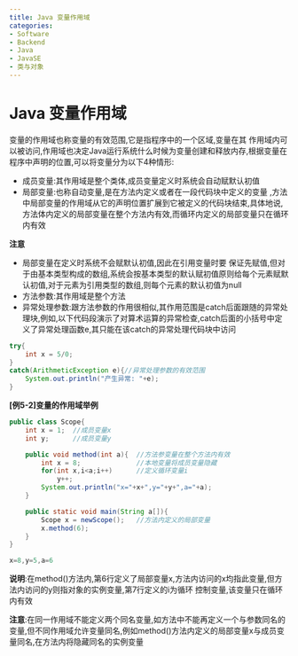 ```yaml
---
title: Java 变量作用域
categories:
- Software
- Backend
- Java
- JavaSE
- 类与对象
---
```

# Java 变量作用域

变量的作用域也称变量的有效范围,它是指程序中的一个区域,变量在其 作用域内可以被访问,作用域也决定Java运行系统什么时候为变量创建和释放内存,根据变量在程序中声明的位置,可以将变量分为以下4种情形:

- 成员变量:其作用域是整个类体,成员变量定义时系统会自动赋默认初值
- 局部变量:也称自动变量,是在方法内定义或者在一段代码块中定义的变量 ,方法中局部变量的作用域从它的声明位置扩展到它被定义的代码块结束,具体地说,方法体内定义的局部变量在整个方法内有效,而循环内定义的局部变量只在循环内有效

**注意**

- 局部变量在定义时系统不会赋默认初值,因此在引用变量时要 保证先赋值,但对于由基本类型构成的数组,系统会按基本类型的默认赋初值原则给每个元素赋默认初值,对于元素为引用类型的数组,则每个元素的默认初值为null
- 方法参数:其作用域是整个方法
- 异常处理参数:跟方法参数的作用很相似,其作用范围是catch后面跟随的异常处理块,例如,以下代码段演示了对算术运算的异常检查,catch后面的小括号中定义了异常处理函数e,其只能在该catch的异常处理代码块中访问

```java
try{
    int x = 5/0;
}
catch(ArithmeticException e){//异常处理参数的有效范围
    System.out.println("产生异常: "+e);
}
```

**[例5-2]变量的作用域举例**

```java
public class Scope{
    int x = 1;	//成员变量x
    int y;		//成员变量y

    public void method(int a){	//方法参变量在整个方法内有效
        int x = 8;				//本地变量将成员变量隐藏
        for(int x,i<a;i++)		//定义循环变量i
            y++;
        System.out.println("x="+x+",y="+y+",a="+a);
    }

    public static void main(String a[]){
        Scope x = newScope();	//方法内定义的局部变量
        x.method(6);
    }
}

x=8,y=5,a=6
```

**说明**:在method()方法内,第6行定义了局部变量x,方法内访问的x均指此变量,但方法内访问的y则指对象的实例变量,第7行定义的i为循环 控制变量,该变量只在循环内有效

**注意**:在同一作用域不能定义两个同名变量,如方法中不能再定义一个与参数同名的变量,但不同作用域允许变量同名,例如method()方法内定义的局部变量x与成员变量同名,在方法内将隐藏同名的实例变量

